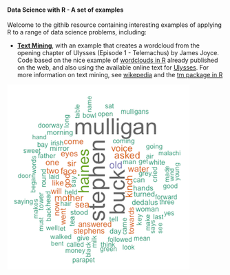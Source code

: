 #### Data Science with R - A set of examples
Welcome to the githib resource containing interesting examples of applying R to a range of data science problems, including:

* [**Text Mining**](https://github.com/JimDuggan/DSWR/tree/master/textmining), with an example that creates a wordcloud from the opening chapter of Ulysses (Episode 1 - Telemachus) by James Joyce. Code based on the nice example of [wordclouds in R](https://georeferenced.wordpress.com/2013/01/15/rwordcloud/) already published on the web, and also using the available online text for [Ulysses](http://www.online-literature.com/james_joyce/ulysses/1/). For more information on text mining, see [wikepedia](https://en.wikipedia.org/wiki/Text_mining) and the [tm package in R](https://cran.r-project.org/web/packages/tm/vignettes/tm.pdf)

![](./textmining/images/ulysses.png?raw=true)
